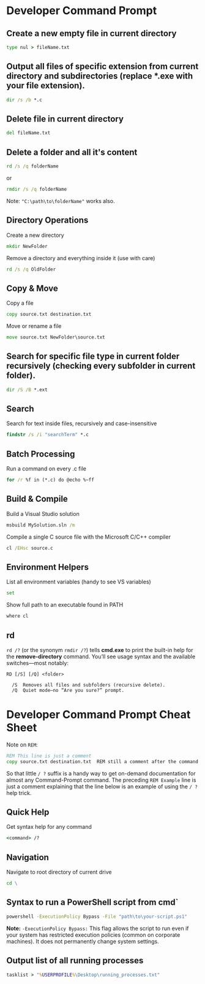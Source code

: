 # Developer Command Prompt

## Create a new empty file in current directory

```cmd
type nul > fileName.txt
```

## Output all files of specific extension from current directory and subdirectories (replace \*.exe with your file extension).

```cmd
dir /s /b *.c
```

## Delete file in current directory

```cmd
del fileName.txt
```

## Delete a folder and all it's content

```cmd
rd /s /q folderName
```

or

```cmd
rmdir /s /q folderName
```

Note: `"C:\path\to\folderName"` works also.

## Directory Operations

Create a new directory

```cmd
mkdir NewFolder
```

Remove a directory and everything inside it (use with care)

```cmd
rd /s /q OldFolder
```

## Copy & Move

Copy a file

```cmd
copy source.txt destination.txt
```

Move or rename a file

```cmd
move source.txt NewFolder\source.txt
```

## Search for specific file type in current folder recursively (checking every subfolder in current folder).

```cmd
dir /S /B *.ext
```

## Search

Search for text inside files, recursively and case-insensitive

```cmd
findstr /s /i "searchTerm" *.c
```

## Batch Processing

Run a command on every .c file

```cmd
for /r %f in (*.c) do @echo %~ff
```

## Build & Compile

Build a Visual Studio solution

```cmd
msbuild MySolution.sln /m
```

Compile a single C source file with the Microsoft C/C++ compiler

```cmd
cl /EHsc source.c
```

## Environment Helpers

List all environment variables (handy to see VS variables)

```cmd
set
```

Show full path to an executable found in PATH

```cmd
where cl
```

## rd

`rd /?` (or the synonym `rmdir /?`) tells **cmd.exe** to print the built-in help for the **remove-directory** command. You’ll see usage syntax and the available switches—most notably:

```
RD [/S] [/Q] <folder>

  /S  Removes all files and subfolders (recursive delete).
  /Q  Quiet mode—no “Are you sure?” prompt.
```

# Developer Command Prompt Cheat Sheet

Note on `REM`:

```cmd
REM This line is just a comment
copy source.txt destination.txt  REM still a comment after the command
```

So that little `/ ?` suffix is a handy way to get on-demand documentation for almost any Command-Prompt command.
The preceding `REM Example` line is just a comment explaining that the line below is an example of using the `/ ?` help trick.

## Quick Help

Get syntax help for any command

```cmd
<command> /?
```

## Navigation

Navigate to root directory of current drive

```cmd
cd \
```

## Syntax to run a PowerShell script from cmd`

```cmd
powershell -ExecutionPolicy Bypass -File "path\to\your-script.ps1"
```

**Note:** `-ExecutionPolicy Bypass:`
This flag allows the script to run even if your system has restricted execution policies (common on corporate machines). It does not permanently change system settings.

## Output list of all running processes

```cmd
tasklist > "%USERPROFILE%\Desktop\running_processes.txt"
```
